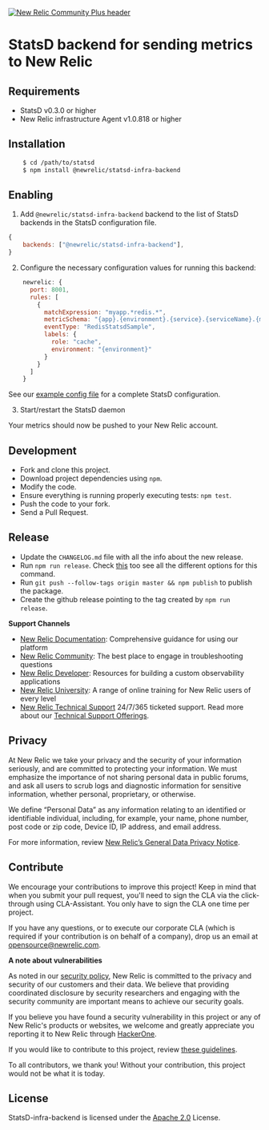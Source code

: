 [![New Relic Community Plus header](https://raw.githubusercontent.com/newrelic/open-source-office/master/examples/categories/images/Community_Plus.png)](https://opensource.newrelic.com/oss-category/#community-plus)

# StatsD backend for sending metrics to New Relic

## Requirements

* StatsD v0.3.0 or higher
* New Relic infrastructure Agent v1.0.818 or higher

## Installation

```sh
    $ cd /path/to/statsd
    $ npm install @newrelic/statsd-infra-backend
```

## Enabling

1. Add `@newrelic/statsd-infra-backend` backend to the list of StatsD backends in the StatsD configuration file.

```js
{
    backends: ["@newrelic/statsd-infra-backend"],
}
```

2. Configure the necessary configuration values for running this backend:

```js
    newrelic: {
      port: 8001,
      rules: [
        {
          matchExpression: "myapp.*redis.*",
          metricSchema: "{app}.{environment}.{service}.{serviceName}.{metricName}",
          eventType: "RedisStatsdSample",
          labels: {
            role: "cache",
            environment: "{environment}"
          }
        }
      ]
    }
```

See our [example config file](exampleConfig.js) for a complete StatsD configuration.

3. Start/restart the StatsD daemon

Your metrics should now be pushed to your New Relic account.

## Development

- Fork and clone this project.
- Download project dependencies using `npm`.
- Modify the code.
- Ensure everything is running properly executing tests: `npm test`.
- Push the code to your fork.
- Send a Pull Request.

## Release

- Update the `CHANGELOG.md` file with all the info about the new release.
- Run `npm run release`. Check
  [this](https://github.com/conventional-changelog/standard-version#release-as-a-target-type-imperatively-like-npm-version)
  too see all the different options for this command.
- Run `git push --follow-tags origin master && npm publish` to publish the package.
- Create the github release pointing to the tag created by `npm run release`.

**Support Channels**

* [New Relic Documentation](https://docs.newrelic.com): Comprehensive guidance for using our platform
* [New Relic Community](https://discuss.newrelic.com): The best place to engage in troubleshooting questions
* [New Relic Developer](https://developer.newrelic.com/): Resources for building a custom observability applications
* [New Relic University](https://learn.newrelic.com/): A range of online training for New Relic users of every level
* [New Relic Technical Support](https://support.newrelic.com/) 24/7/365 ticketed support. Read more about our [Technical Support Offerings](https://docs.newrelic.com/docs/licenses/license-information/general-usage-licenses/support-plan).

## Privacy

At New Relic we take your privacy and the security of your information seriously, and are committed to protecting your information. We must emphasize the importance of not sharing personal data in public forums, and ask all users to scrub logs and diagnostic information for sensitive information, whether personal, proprietary, or otherwise.

We define “Personal Data” as any information relating to an identified or identifiable individual, including, for example, your name, phone number, post code or zip code, Device ID, IP address, and email address.

For more information, review [New Relic’s General Data Privacy Notice](https://newrelic.com/termsandconditions/privacy).

## Contribute

We encourage your contributions to improve this project! Keep in mind that when you submit your pull request, you'll need to sign the CLA via the click-through using CLA-Assistant. You only have to sign the CLA one time per project.

If you have any questions, or to execute our corporate CLA (which is required if your contribution is on behalf of a company), drop us an email at opensource@newrelic.com.

**A note about vulnerabilities**

As noted in our [security policy](../../security/policy), New Relic is committed to the privacy and security of our customers and their data. We believe that providing coordinated disclosure by security researchers and engaging with the security community are important means to achieve our security goals.

If you believe you have found a security vulnerability in this project or any of New Relic's products or websites, we welcome and greatly appreciate you reporting it to New Relic through [HackerOne](https://hackerone.com/newrelic).

If you would like to contribute to this project, review [these guidelines](./CONTRIBUTING.md).

To all contributors, we thank you!  Without your contribution, this project would not be what it is today.

## License

StatsD-infra-backend is licensed under the [Apache 2.0](http://apache.org/licenses/LICENSE-2.0.txt) License.
